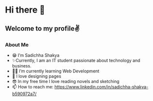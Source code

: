 # Hi there 👋
## Welcome to my profile✌️
### About Me
- 😁 I’m Sadichha Shakya
- ✨Currently, I am an IT student passionate about technology and business.
- 👩‍🎓 I’m currently learning Web Development
- 📝 I love designing pages
- 😎 In my free time I love reading novels and sketching
- 📫 How to reach me: https://www.linkedin.com/in/sadichha-shakya-b590972a7/ 

<!--
**sadichhashakya/sadichhashakya** is a ✨ _special_ ✨ repository because its `README.md` (this file) appears on your GitHub profile.

-->
